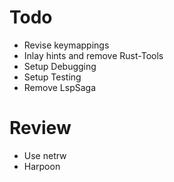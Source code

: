# Todo
- Revise keymappings
- Inlay hints and remove Rust-Tools
- Setup Debugging
- Setup Testing
- Remove LspSaga

# Review
- Use netrw
- Harpoon
